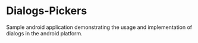 # Dialogs-Pickers

Sample android application demonstrating the usage and implementation of dialogs in the android platform.
